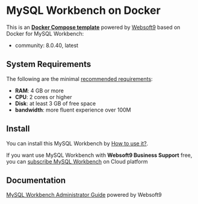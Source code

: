# MySQL Workbench on Docker  

This is an **[Docker Compose template](https://github.com/Websoft9/docker-library)** powered by [Websoft9](https://www.websoft9.com) based on Docker for MySQL Workbench:


 - community:  8.0.40, latest


## System Requirements

The following are the minimal [recommended requirements]():

* **RAM**: 4 GB or more
* **CPU**: 2 cores or higher
* **Disk**: at least 3 GB of free space
* **bandwidth**: more fluent experience over 100M  

## Install

You can install this MySQL Workbench by [How to use it?](https://github.com/Websoft9/docker-library#how-to-use-it).   

If you want use MySQL Workbench with **Websoft9 Business Support** free, you can [subscribe MySQL Workbench](https://www.websoft9.com/apps) on Cloud platform

## Documentation

[MySQL Workbench Administrator Guide](https://support.websoft9.com/docs/mysqlworkbench) powered by Websoft9